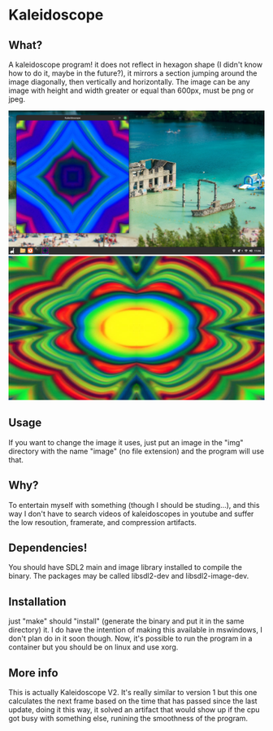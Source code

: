 # Kaleidoscope
## What?
A kaleidoscope program! it does not reflect in hexagon shape (I didn't know how to do it, maybe in the future?), it mirrors a section jumping around the image diagonally, then vertically and horizontally. The image can be any image with height and width greater or equal than 600px, must be png or jpeg.

![image1](./img/readme1.png)
![image2](./img/readme2.png)

## Usage
If you want to change the image it uses, just put an image in the "img" directory with the name "image" (no file extension) and the program will use that.

## Why?
To entertain myself with something (though I should be studing...), and this way I don't have to search videos of kaleidoscopes in youtube and suffer the low resoution, framerate, and compression artifacts.

## Dependencies!
You should have SDL2 main and image library installed to compile the binary. The packages may be called libsdl2-dev and libsdl2-image-dev.

## Installation
just "make" should "install" (generate the binary and put it in the same directory) it. I do have the intention of making this available in mswindows, I don't plan do in it soon though.
Now, it's possible to run the program in a container but you should be on linux and use xorg.

## More info
This is actually Kaleidoscope V2. It's really similar to version 1 but this one calculates the next frame based on the time that has passed since the last update, doing it this way, it solved an artifact that would show up if the cpu got busy with something else, runining the smoothness of the program.



